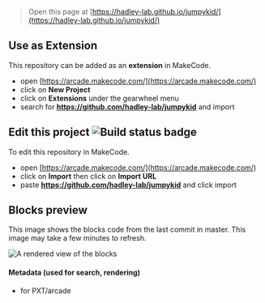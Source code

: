 
> Open this page at [https://hadley-lab.github.io/jumpykid/](https://hadley-lab.github.io/jumpykid/)

## Use as Extension

This repository can be added as an **extension** in MakeCode.

* open [https://arcade.makecode.com/](https://arcade.makecode.com/)
* click on **New Project**
* click on **Extensions** under the gearwheel menu
* search for **https://github.com/hadley-lab/jumpykid** and import

## Edit this project ![Build status badge](https://github.com/hadley-lab/jumpykid/workflows/MakeCode/badge.svg)

To edit this repository in MakeCode.

* open [https://arcade.makecode.com/](https://arcade.makecode.com/)
* click on **Import** then click on **Import URL**
* paste **https://github.com/hadley-lab/jumpykid** and click import

## Blocks preview

This image shows the blocks code from the last commit in master.
This image may take a few minutes to refresh.

![A rendered view of the blocks](https://github.com/hadley-lab/jumpykid/raw/master/.github/makecode/blocks.png)

#### Metadata (used for search, rendering)

* for PXT/arcade
<script src="https://makecode.com/gh-pages-embed.js"></script><script>makeCodeRender("{{ site.makecode.home_url }}", "{{ site.github.owner_name }}/{{ site.github.repository_name }}");</script>
